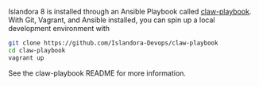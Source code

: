 Islandora 8 is installed through an Ansible Playbook called [claw-playbook](https://github.com/Islandora-Devops/claw-playbook).
With Git, Vagrant, and Ansible installed, you can spin up a local development environment with
```bash
git clone https://github.com/Islandora-Devops/claw-playbook
cd claw-playbook
vagrant up
```
See the claw-playbook README for more information.
